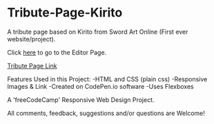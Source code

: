 # Tribute-Page-Kirito
A tribute page based on Kirito from Sword Art Online (First ever website/project).

Click [here](https://codepen.io/richnguyen/pen/abwrZrq?editors=1100) to go to the Editor Page. 

[Tribute Page Link](https://codepen.io/richnguyen/full/abwrZrq)

Features Used in this Project:
  -HTML and CSS (plain css)
  -Responsive Images & Link
  -Created on CodePen.io software
  -Uses Flexboxes
  
A 'freeCodeCamp' Responsive Web Design Project.

All comments, feedback, suggestions and/or questions are Welcome!
